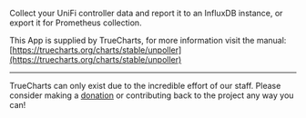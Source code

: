 Collect your UniFi controller data and report it to an InfluxDB instance, or export it for Prometheus collection.

This App is supplied by TrueCharts, for more information visit the manual: [https://truecharts.org/charts/stable/unpoller](https://truecharts.org/charts/stable/unpoller)

---

TrueCharts can only exist due to the incredible effort of our staff.
Please consider making a [donation](https://truecharts.org/sponsor) or contributing back to the project any way you can!
